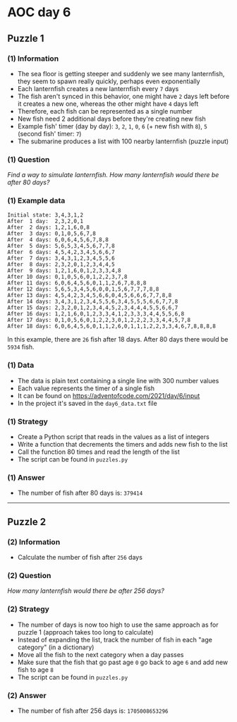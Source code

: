 # AOC day 6

## Puzzle 1

### (1) Information

- The sea floor is getting steeper and suddenly we see many lanternfish, they seem to spawn really quickly, perhaps even exponentially
- Each lanternfish creates a new lanternfish every `7` days
- The fish aren't synced in this behavior, one might have `2` days left before it creates a new one, whereas the other might have `4` days left
- Therefore, each fish can be represented as a single number
- New fish need 2 additional days before they're creating new fish
- Example fish' timer (day by day): `3`, `2`, `1`, `0`, `6` (+ new fish with `8`), `5` (second fish' timer: `7`)
- The submarine produces a list with 100 nearby lanternfish (puzzle input)

### (1) Question

_Find a way to simulate lanternfish. How many lanternfish would there be after 80 days?_

### (1) Example data

```text
Initial state: 3,4,3,1,2
After  1 day:  2,3,2,0,1
After  2 days: 1,2,1,6,0,8
After  3 days: 0,1,0,5,6,7,8
After  4 days: 6,0,6,4,5,6,7,8,8
After  5 days: 5,6,5,3,4,5,6,7,7,8
After  6 days: 4,5,4,2,3,4,5,6,6,7
After  7 days: 3,4,3,1,2,3,4,5,5,6
After  8 days: 2,3,2,0,1,2,3,4,4,5
After  9 days: 1,2,1,6,0,1,2,3,3,4,8
After 10 days: 0,1,0,5,6,0,1,2,2,3,7,8
After 11 days: 6,0,6,4,5,6,0,1,1,2,6,7,8,8,8
After 12 days: 5,6,5,3,4,5,6,0,0,1,5,6,7,7,7,8,8
After 13 days: 4,5,4,2,3,4,5,6,6,0,4,5,6,6,6,7,7,8,8
After 14 days: 3,4,3,1,2,3,4,5,5,6,3,4,5,5,5,6,6,7,7,8
After 15 days: 2,3,2,0,1,2,3,4,4,5,2,3,4,4,4,5,5,6,6,7
After 16 days: 1,2,1,6,0,1,2,3,3,4,1,2,3,3,3,4,4,5,5,6,8
After 17 days: 0,1,0,5,6,0,1,2,2,3,0,1,2,2,2,3,3,4,4,5,7,8
After 18 days: 6,0,6,4,5,6,0,1,1,2,6,0,1,1,1,2,2,3,3,4,6,7,8,8,8,8
```

In this example, there are `26` fish after 18 days. After 80 days there would be `5934` fish.

### (1) Data

- The data is plain text containing a single line with 300 number values
- Each value represents the timer of a single fish
- It can be found on <https://adventofcode.com/2021/day/6/input>
- In the project it's saved in the `day6_data.txt` file

### (1) Strategy

- Create a Python script that reads in the values as a list of integers
- Write a function that decrements the timers and adds new fish to the list
- Call the function 80 times and read the length of the list
- The script can be found in `puzzles.py`

### (1) Answer

- The number of fish after 80 days is: `379414`

---

## Puzzle 2

### (2) Information

- Calculate the number of fish after `256` days

### (2) Question

_How many lanternfish would there be after 256 days?_

### (2) Strategy

- The number of days is now too high to use the same approach as for puzzle 1 (approach takes too long to calculate)
- Instead of expanding the list, track the number of fish in each "age category" (in a dictionary)
- Move all the fish to the next category when a day passes
- Make sure that the fish that go past age `0` go back to age `6` and add new fish to age `8`
- The script can be found in `puzzles.py`

### (2) Answer

- The number of fish after 256 days is: `1705008653296`
